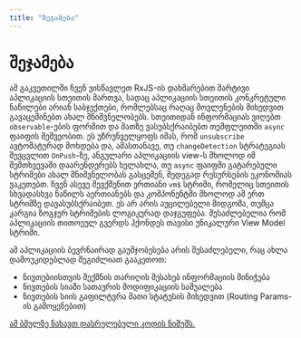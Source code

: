 ```yaml
---
title: "შეჯამება"
---
```


# შეჯამება

ამ გაკვეთილში ჩვენ ვისწავლეთ RxJS-ის დახმარებით მარტივი აპლიკაციის სთეითის მართვა,
სადაც აპლიკაციის სთეითის კონკრეტული ნაწილები არიან საბჯექთები, რომლებსაც რაღაც
მოვლენების მიხედვით გავაცემინებთ ახალ მნიშვნელობებს. სთეითიდან ინფორმაციას ვიღებთ
`observable`-ების ფორმით და მათზე ვასუბსქრაიბებთ თემფლეითში `async` ფაიფის მეშვეობით.
ეს უზრუნველყოფს იმას, რომ `unsubscribe` ავტომატურად მოხდება და, ამასთანავე, თუ
`changeDetection` სტრატეგიას შევცვლით `OnPush`-ზე, ანგულარი აპლიკაციის view-ს მხოლოდ იმ
შემთხვევაში დაარენდერებს ხელახლა, თუ `async` ფაიფში გატარებული სტრიმები ახალ
მნიშვნელობას გასცემენ, შედეგად რესურსების ეკონომიას ვაკეთებთ. ჩვენ ასევე შევქმენით
ერთიანი `vm$` სტრიმი, რომელიც სთეითის სხვადასხვა ნაწილს აერთიანებს და კომპონენტში
მხოლოდ ამ ერთ სტრიმზე დავასუბსქრაიბეთ. ეს არ არის აუცილებელი მიდგომა, თუმცა
კარგია ზოგჯერ სტრიმების ლოგიკურად დაჯგუფება. შესაძლებელია რომ აპლიკაციის
თითოეულ გვერდს ჰქონდეს თავისი უნიკალური View Model სტრიმი.

ამ აპლიკაციის ბევრნაირად გაუმჯობესება არის შესაძლებელი, რაც ახლა დამოუკიდებლად
შეგიძლიათ გააკეთოთ:

- ნივთებიისთვის შექმნის თარიღის შესახებ ინფორმაციის მინიჭება
- ნივთების სიაში სათაურის მოდიფიკაციის საშუალება
- ნივთების სიის გაფილტვრა მათი სტატუსის მიხედვით (Routing Params-ის გამოყენებით)

[ამ ბმულზე ნახავთ დასრულებული კოდის ნიმუშს.](https://github.com/CondensedMilk7/basic-rxjs-state-management/tree/ng17)
